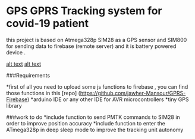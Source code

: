 # GPS GPRS Tracking system for covid-19 patient

this project is based on Atmega328p SIM28 as a GPS sensor and SIM800 for sending data to firebase (remote server) and it is battery powered device .

[alt text](https://github.com/jawher-Mansour/pics/blob/master/Track1.jpg")
[alt text](https://github.com/jawher-Mansour/pics/blob/master/Track.jpg")

###Requirements

*first of all you need to upload some js functions to firebase , you can find those functions in this [repo] (https://github.com/jawher-Mansour/GPRS-Firebase)
*arduino IDE or any other IDE for AVR microcontrollers
*tiny GPS library 

###work to do 
*include function to send PMTK commands to SIM28 in order to improve position accuracy
*include function to enter the ATmega328p in deep sleep mode to improve the tracking unit autonomy 